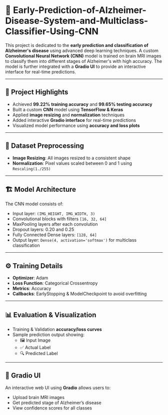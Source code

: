 # 🧠 Early-Prediction-of-Alzheimer-Disease-System-and-Multiclass-Classifier-Using-CNN

This project is dedicated to the **early prediction and classification of Alzheimer's disease** using advanced deep learning techniques. A custom **Convolutional Neural Network (CNN)** model is trained on brain MRI images to classify them into different stages of Alzheimer's with high accuracy. The model is further integrated with a **Gradio UI** to provide an interactive interface for real-time predictions.

---

## 📌 Project Highlights

- Achieved **99.22% training accuracy** and **99.65% testing accuracy**
- Built a custom **CNN** model using **TensorFlow & Keras**
- Applied **image resizing** and **normalization** techniques
- Added interactive **Gradio interface** for real-time predictions
- Visualized model performance using **accuracy and loss plots**

---

## 🧪 Dataset Preprocessing

- **Image Resizing**: All images resized to a consistent shape
- **Normalization**: Pixel values scaled between 0 and 1 using `Rescaling(1./255)`

---

## 🏗️ Model Architecture

The CNN model consists of:

- Input layer: `(IMG_HEIGHT, IMG_WIDTH, 3)`
- Convolutional blocks with filters `[16, 32, 64]`
- MaxPooling layers after each convolution
- Dropout layers: 0.20 and 0.25
- Fully Connected Dense layers: `[128, 64]`
- Output layer: `Dense(4, activation='softmax')` for multiclass classification

---

## ⚙️ Training Details

- **Optimizer**: Adam
- **Loss Function**: Categorical Crossentropy
- **Metrics**: Accuracy
- **Callbacks**: EarlyStopping & ModelCheckpoint to avoid overfitting

---

## 📊 Evaluation & Visualization

- Training & Validation **accuracy/loss curves**
- Sample prediction output showing:
  - 🖼️ Input Image
  - ✅ Actual Label
  - 🔍 Predicted Label

---

## 🚀 Gradio UI

An interactive web UI using **Gradio** allows users to:

- Upload brain MRI images
- Get predicted stage of Alzheimer’s disease
- View confidence scores for all classes



